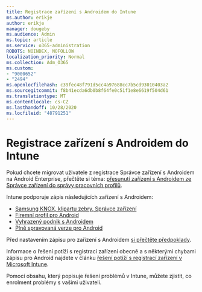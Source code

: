 ```yaml
---
title: Registrace zařízení s Androidem do Intune
ms.author: erikje
author: erikje
manager: dougeby
ms.audience: Admin
ms.topic: article
ms.service: o365-administration
ROBOTS: NOINDEX, NOFOLLOW
localization_priority: Normal
ms.collection: Adm_O365
ms.custom:
- "9000652"
- "2494"
ms.openlocfilehash: c39fec48f791d5cc4a97688cc7b5cd93010403a2
ms.sourcegitcommit: f8b41ecda6db0b8f64fe0c51f1e8e6619f504d61
ms.translationtype: MT
ms.contentlocale: cs-CZ
ms.lasthandoff: 10/28/2020
ms.locfileid: "48791251"
---
```

# <a name="enrolling-android-devices-into-intune"></a>Registrace zařízení s Androidem do Intune

Pokud chcete migrovat uživatele z registrace Správce zařízení s Androidem na Android Enterprise, přečtěte si téma: [přesunutí zařízení s Androidem ze Správce zařízení do správy pracovních profilů](https://docs.microsoft.com/mem/intune/enrollment/android-move-device-admin-work-profile).

Intune podporuje zápis následujících zařízení s Androidem:  

- [Samsung KNOX, klipartu zebry, Správce zařízení](https://docs.microsoft.com/mem/intune/enrollment/android-enroll-device-administrator)
- [Firemní profil pro Android](https://docs.microsoft.com/mem/intune/enrollment/android-enterprise-overview)
- [Vyhrazený podnik s Androidem](https://docs.microsoft.com/mem/intune/enrollment/android-dedicated-devices-fully-managed-enroll)
- [Plně spravovaná verze pro Android](https://docs.microsoft.com/mem/intune/enrollment/android-fully-managed-enroll)

Před nastavením zápisu pro zařízení s Androidem [si přečtěte předpoklady](https://docs.microsoft.com/intune/enrollment/android-enroll).  

Informace o řešení potíží s registrací zařízení obecně a s některými chybami zápisu pro Android najdete v článku [řešení potíží s registrací zařízení v Microsoft Intune](https://docs.microsoft.com/mem/intune/enrollment/troubleshoot-android-enrollment).

Pomocí obsahu, který popisuje řešení problémů v Intune, můžete zjistit, co enrolment problémy s vašimi uživateli.
